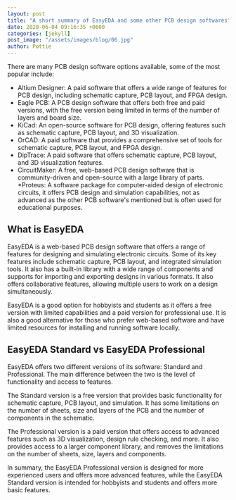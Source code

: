 ```yaml
---
layout: post
title: "A short summary of EasyEDA and some other PCB design softwares"
date: 2020-06-04 09:16:35 +0600
categories: [jekyll]
post_image: "/assets/images/blog/06.jpg"
author: Pottie
---
```

There are many PCB design software options available, some of the most popular include:

* Altium Designer: A paid software that offers a wide range of features for PCB design, including schematic capture, PCB layout, and FPGA design.
* Eagle PCB: A PCB design software that offers both free and paid versions, with the free version being limited in terms of the number of layers and board size.
* KiCad: An open-source software for PCB design, offering features such as schematic capture, PCB layout, and 3D visualization.
* OrCAD: A paid software that provides a comprehensive set of tools for schematic capture, PCB layout, and FPGA design.
* DipTrace: A paid software that offers schematic capture, PCB layout, and 3D visualization features.
* CircuitMaker: A free, web-based PCB design software that is community-driven and open-source with a large library of parts.
*Proteus: A software package for computer-aided design of electronic circuits, it offers PCB design and simulation capabilities, not as advanced as the other PCB software's mentioned but is often used for educational purposes.

## What is EasyEDA

EasyEDA is a web-based PCB design software that offers a range of features for designing and simulating electronic circuits. Some of its key features include schematic capture, PCB layout, and integrated simulation tools. It also has a built-in library with a wide range of components and supports for importing and exporting designs in various formats. It also offers collaborative features, allowing multiple users to work on a design simultaneously.

EasyEDA is a good option for hobbyists and students as it offers a free version with limited capabilities and a paid version for professional use. It is also a good alternative for those who prefer web-based software and have limited resources for installing and running software locally.

## EasyEDA Standard vs EasyEDA Professional

EasyEDA offers two different versions of its software: Standard and Professional. The main difference between the two is the level of functionality and access to features.

The Standard version is a free version that provides basic functionality for schematic capture, PCB layout, and simulation. It has some limitations on the number of sheets, size and layers of the PCB and the number of components in the schematic.

The Professional version is a paid version that offers access to advanced features such as 3D visualization, design rule checking, and more. It also provides access to a larger component library, and removes the limitations on the number of sheets, size, layers and components.

In summary, the EasyEDA Professional version is designed for more experienced users and offers more advanced features, while the EasyEDA Standard version is intended for hobbyists and students and offers more basic features.

